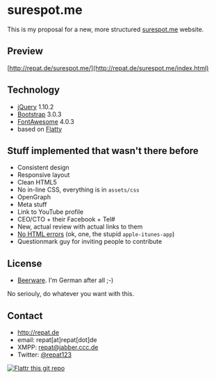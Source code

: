 surespot.me
======
This is my proposal for a new, more structured [surespot.me](http://surespot.me) website.

## Preview
[http://repat.de/surespot.me/](http://repat.de/surespot.me/index.html)

## Technology
* [jQuery](http://jquery.com) 1.10.2
* [Bootstrap](http://getbootstrap.com) 3.0.3
* [FontAwesome](http://fontawesome.io) 4.0.3
* based on [Flatty](http://www.blacktie.co/2013/12/flatty-app-landing-page/)

## Stuff implemented that wasn't there before
* Consistent design
* Responsive layout
* Clean HTML5
* No in-line CSS, everything is in `assets/css`
* OpenGraph
* Meta stuff
* Link to YouTube profile
* CEO/CTO + their Facebook + Tel#
* New, actual review with actual links to them
* [No HTML errors](http://validator.w3.org/check?uri=http%3A%2F%2Frepat.de%2Fsurespot.me%2Findex.html&charset=%28detect+automatically%29&doctype=Inline&group=0) (ok, one, the stupid `apple-itunes-app`)
* Questionmark guy for inviting people to contribute

## License
* [Beerware](https://en.wikipedia.org/wiki/Beerware). I'm German after all ;-)

No seriouly, do whatever you want with this.

## Contact
* http://repat.de
* email: repat[at]repat[dot]de
* XMPP: repat@jabber.ccc.de
* Twitter: [@repat123](https://twitter.com/repat123 "repat123 on twitter")

[![Flattr this git repo](http://api.flattr.com/button/flattr-badge-large.png)](https://flattr.com/submit/auto?user_id=repat&url=https://github.com/repat/droid-break&title=droid-break&language=&tags=github&category=software) 

